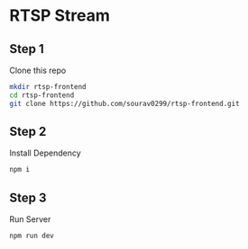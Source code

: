 # RTSP Stream
## Step 1
Clone this repo
```bash
mkdir rtsp-frontend
cd rtsp-frontend
git clone https://github.com/sourav0299/rtsp-frontend.git
```

## Step 2
Install Dependency
```bash
npm i
```

## Step 3
Run Server
```bash
npm run dev
```
